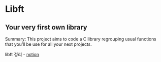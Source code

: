 # Libft

## Your very first own library


Summary: This project aims to code a C library regrouping usual functions that you’ll
be use for all your next projects.

libft 정리 - [notion](https://mher9804.notion.site/Libft-bdca90fc42f946e0a4b75c399ace73d8)
